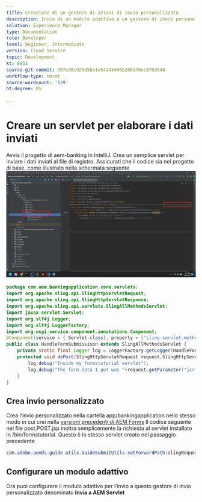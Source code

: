 ```yaml
---
title: Creazione di un gestore di azioni di invio personalizzato
description: Invio di un modulo adattivo a un gestore di invio personalizzato
solution: Experience Manager
type: Documentation
role: Developer
level: Beginner, Intermediate
version: Cloud Service
topic: Development
kt: 8852
source-git-commit: 307ed6cd25d5be1e54145406b206a78ec878d548
workflow-type: tm+mt
source-wordcount: '139'
ht-degree: 0%

---
```


# Creare un servlet per elaborare i dati inviati

Avvia il progetto di aem-banking in IntelliJ.
Crea un semplice servlet per inviare i dati inviati al file di registro. Assicurati che il codice sia nel progetto di base, come illustrato nella schermata seguente
![create-servlet](assets/create-servlet.png)

```java
package com.aem.bankingapplication.core.servlets;
import org.apache.sling.api.SlingHttpServletRequest;
import org.apache.sling.api.SlingHttpServletResponse;
import org.apache.sling.api.servlets.SlingAllMethodsServlet;
import javax.servlet.Servlet;
import org.slf4j.Logger;
import org.slf4j.LoggerFactory;
import org.osgi.service.component.annotations.Component;
@Component(service = { Servlet.class}, property = {"sling.servlet.methods=post","sling.servlet.paths=/bin/formstutorial"})
public class HandleFormSubmissison extends SlingAllMethodsServlet {
    private static final Logger log = LoggerFactory.getLogger(HandleFormSubmissison.class);
    protected void doPost(SlingHttpServletRequest request,SlingHttpServletResponse response) {
        log.debug("Inside my formstutorial servlet");
        log.debug("The form data I got was "+request.getParameter("jcr:data"));
    }
}
```

## Crea invio personalizzato

Crea l’invio personalizzato nella cartella app/bankingapplication nello stesso modo in cui crei nella [versioni precedenti di AEM Forms](https://experienceleague.adobe.com/docs/experience-manager-learn/forms/adaptive-forms/custom-submit-aem-forms-article.html?lang=en)
Il codice seguente nel file post.POST.jsp inoltra semplicemente la richiesta al servlet installato in /bin/formstutorial. Questo è lo stesso servlet creato nel passaggio precedente

```java
com.adobe.aemds.guide.utils.GuideSubmitUtils.setForwardPath(slingRequest,"/bin/formstutorial",null,null);
```

## Configurare un modulo adattivo

Ora puoi configurare il modulo adattivo per l’invio a questo gestore di invio personalizzato denominato **Invia a AEM Servlet**



